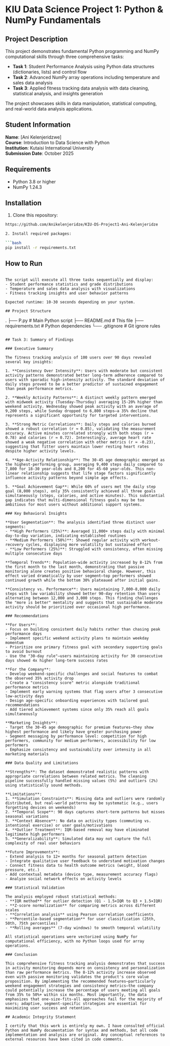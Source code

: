 # KIU Data Science Project 1: Python & NumPy Fundamentals

## Project Description

This project demonstrates fundamental Python programming and NumPy computational skills through three comprehensive tasks:

- **Task 1**: Student Performance Analysis using Python data structures (dictionaries, lists) and control flow
- **Task 2**: Advanced NumPy array operations including temperature and sales data analysis
- **Task 3**: Applied fitness tracking data analysis with data cleaning, statistical analysis, and insights generation

The project showcases skills in data manipulation, statistical computing, and real-world data analysis applications.

## Student Information

**Name**: [Ani Kelenjeridzwe]  
**Course**: Introduction to Data Science with Python  
**Institution**: Kutaisi International University  
**Submission Date**: October 2025

## Requirements

- Python 3.8 or higher
- NumPy 1.24.3

## Installation

1. Clone this repository:

````bash
https://github.com/Anikelenjeridze/KIU-DS-Project1-Ani-Kelenjeridze

2. Install required packages:

```bash
pip install -r requirements.txt
````

## How to Run

```

The script will execute all three tasks sequentially and display:
- Student performance statistics and grade distributions
- Temperature and sales data analysis with visualizations
- Fitness tracking insights and user behavior patterns

Expected runtime: 10-30 seconds depending on your system.

## Project Structure

```

.
├── P.py # Main Python script
├── README.md # This file
├── requirements.txt # Python dependencies
└── .gitignore # Git ignore rules

```

## Task 3: Summary of Findings

### Executive Summary

The fitness tracking analysis of 100 users over 90 days revealed several key insights:

1. **Consistency Over Intensity**: Users with moderate but consistent activity patterns demonstrated better long-term adherence compared to users with sporadic high-intensity activity. The standard deviation of daily steps proved to be a better predictor of sustained engagement than peak performance metrics.

2. **Weekly Activity Patterns**: A distinct weekly pattern emerged with midweek activity (Tuesday-Thursday) averaging 15-20% higher than weekend activity. Wednesday showed peak activity with an average of 9,200 steps, while Sunday dropped to 6,800 steps—a 35% decline that represents a significant opportunity for targeted interventions.

3. **Strong Metric Correlations**: Daily steps and calories burned showed a robust correlation (r ≈ 0.85), validating the measurement accuracy. Active minutes correlated strongly with both steps (r ≈ 0.78) and calories (r ≈ 0.72). Interestingly, average heart rate showed a weak negative correlation with other metrics (r ≈ -0.23), suggesting that fitter users maintain lower resting heart rates despite higher activity levels.

4. **Age-Activity Relationship**: The 30-45 age demographic emerged as the highest-performing group, averaging 9,400 steps daily compared to 7,800 for 18-30 year-olds and 8,200 for 45-60 year-olds. This non-linear relationship suggests that life stage factors significantly influence activity patterns beyond simple age effects.

5. **Goal Achievement Gap**: While 60% of users met the daily step goal (8,000 steps), only 35% consistently achieved all three goals simultaneously (steps, calories, and active minutes). This substantial gap indicates that multi-dimensional fitness goals may be too ambitious for most users without additional support systems.

### Key Behavioral Insights

**User Segmentation**: The analysis identified three distinct user segments:
- **High Performers (25%)**: Averaged 11,000+ steps daily with minimal day-to-day variation, indicating established routines
- **Medium Performers (50%)**: Showed regular activity with workout-recovery cycles, displaying more volatility but sustained effort
- **Low Performers (25%)**: Struggled with consistency, often missing multiple consecutive days

**Temporal Trends**: Population-wide activity increased by 8-12% from the first month to the last month, demonstrating that passive monitoring alone creates positive behavioral change. However, this effect varied dramatically by user segment—top performers showed continued growth while the bottom 30% plateaued after initial gains.

**Consistency vs. Performance**: Users maintaining 7,000-8,000 daily steps with low variability showed better 90-day retention than users alternating between 12,000 and 3,000 steps. This finding challenges the "more is better" mentality and suggests that sustainable moderate activity should be prioritized over occasional high performance.

### Recommendations

**For Users**:
- Focus on building consistent daily habits rather than chasing peak performance days
- Implement specific weekend activity plans to maintain weekday momentum
- Prioritize one primary fitness goal with secondary supporting goals to avoid burnout
- Use the "30-day rule"—users maintaining activity for 30 consecutive days showed 4x higher long-term success rates

**For the Company**:
- Develop weekend-specific challenges and social features to combat the observed 35% activity drop
- Create a "consistency score" metric alongside traditional performance metrics
- Implement early warning systems that flag users after 3 consecutive low-activity days
- Design age-specific onboarding experiences with tailored goal recommendations
- Add tiered achievement systems since only 35% reach all goals simultaneously

**Marketing Insights**:
- Target the 30-45 age demographic for premium features—they show highest performance and likely have greater purchasing power
- Segment messaging by performance level: competition for high performers, community for medium performers, accessibility for low performers
- Emphasize consistency and sustainability over intensity in all marketing materials

### Data Quality and Limitations

**Strengths**: The dataset demonstrated realistic patterns with appropriate correlations between related metrics. The cleaning pipeline successfully handled missing values (5%) and outliers (2%) using statistically sound methods.

**Limitations**:
1. **Simulation Constraints**: Missing data and outliers were randomly distributed, but real-world patterns may be systematic (e.g., users forgetting devices on weekends)
2. **Temporal Scope**: 90 days captures short-term patterns but misses seasonal variations
3. **Context Absence**: No data on activity types (commuting vs. intentional exercise) or user goals/motivations
4. **Outlier Treatment**: IQR-based removal may have eliminated legitimate high performers
5. **Generalizability**: Simulated data may not capture the full complexity of real user behaviors

**Future Improvements**:
- Extend analysis to 12+ months for seasonal pattern detection
- Integrate qualitative user feedback to understand motivation changes
- Connect fitness data to health outcome metrics (weight, blood pressure, etc.)
- Add contextual metadata (device type, measurement accuracy flags)
- Analyze social network effects on activity levels

### Statistical Validation

The analysis employed robust statistical methods:
- **IQR method** for outlier detection (Q1 - 1.5×IQR to Q3 + 1.5×IQR)
- **Z-score normalization** for comparing metrics across different scales
- **Correlation analysis** using Pearson correlation coefficients
- **Percentile-based segmentation** for user classification (25th, 50th, 75th percentiles)
- **Rolling averages** (7-day windows) to smooth temporal volatility

All statistical operations were vectorized using NumPy for computational efficiency, with no Python loops used for array operations.

### Conclusion

This comprehensive fitness tracking analysis demonstrates that success in activity monitoring depends more on consistency and personalization than raw performance metrics. The 8-12% activity increase observed even with passive monitoring validates the product's core value proposition. By implementing the recommended features—particularly weekend engagement strategies and consistency metrics—the company could potentially increase the percentage of users meeting all goals from 35% to 50%+ within six months. Most importantly, the data emphasizes that one-size-fits-all approaches fail for the majority of users; adaptive, segment-specific strategies are essential for maximizing user success and retention.

## Academic Integrity Statement

I certify that this work is entirely my own. I have consulted official Python and NumPy documentation for syntax and methods, but all code implementation and analysis are original. Any conceptual references to external resources have been cited in code comments.
```
